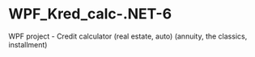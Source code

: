# WPF_Kred_calc-.NET-6
WPF project - Credit calculator (real estate, auto) (annuity, the classics, installment)
